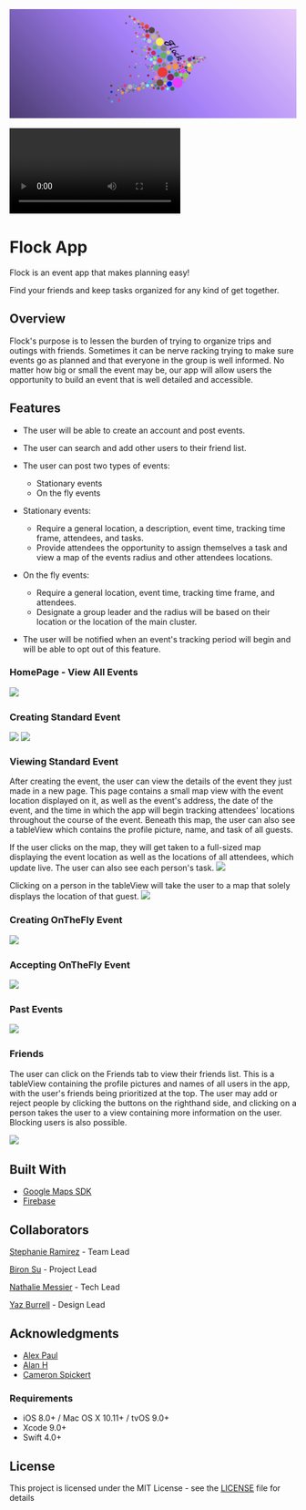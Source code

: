 ![](Images/banner.png)

![](demo/FlockDemo.mp4)

# Flock App
Flock is an event app that makes planning easy! 

Find your friends and keep tasks organized for any kind of get together.

## Overview

Flock's purpose is to lessen the burden of trying to organize trips and outings with friends. Sometimes it can be nerve racking trying to make sure events go as planned and that everyone in the group is well informed. No matter how big or small the event may be, our app will allow users the opportunity to build an event that is well detailed and accessible.

## Features
* The user will be able to create an account and post events.

* The user can search and add other users to their friend list.

* The user can post two types of events:
  * Stationary events
  * On the fly events

* Stationary events:
  * Require a general location, a description, event time, tracking time frame, attendees, and tasks.
  * Provide attendees the opportunity to assign themselves a task and view a map of the events radius and other attendees locations.

* On the fly events:
  * Require a general location, event time, tracking time frame, and attendees.
  * Designate a group leader and the radius will be based on their location or the location of the main cluster.

* The user will be notified when an event's tracking period will begin and will be able to opt out of this feature.

### HomePage - View All Events
![](gifs/FlockThreeTabIntro.gif)

### Creating Standard Event
![](gifs/FlockCreateStandard1.gif)
![](gifs/FlockCreateStandard2.gif)

### Viewing Standard Event
After creating the event, the user can view the details of the event they just made in a new page. This page contains a small map view with the event location displayed on it, as well as the event's address, the date of the event, and the time in which the app will begin tracking attendees' locations throughout the course of the event. Beneath this map, the user can also see a tableView which contains the profile picture, name, and task of all guests.

If the user clicks on the map, they will get taken to a full-sized map displaying the event location as well as the locations of all attendees, which update live. The user can also see each person's task. 
![](gifs/FlockCreateStandard3.gif)

Clicking on a person in the tableView will take the user to a map that solely displays the location of that guest.
![](gifs/FlockAcceptingStandardEvent.gif)

### Creating OnTheFly Event
![](gifs/FlockCreatingOnTheFly.gif)

### Accepting OnTheFly Event
![](gifs/FlockAcceptingPending.gif)

### Past Events
![](gifs/FlockPastEvents.gif)

### Friends
The user can click on the Friends tab to view their friends list. This is a tableView containing the profile pictures and names of all users in the app, with the user's friends being prioritized at the top. The user may add or reject people by clicking the buttons on the righthand side, and clicking on a person takes the user to a view containing more information on the user. Blocking users is also possible.

![](gifs/FlockAddFriend.gif)


## Built With
* [Google Maps SDK](https://developers.google.com/maps/documentation/ios-sdk/intro)
* [Firebase](https://firebase.google.com/docs) 


## Collaborators

[Stephanie Ramirez](https://github.com/SLRAM) - Team Lead

[Biron Su](https://github.com/BironSu) - Project Lead

[Nathalie Messier](https://github.com/natmess) - Tech Lead

[Yaz Burrell](https://github.com/yazzy4) - Design Lead


## Acknowledgments

* [Alex Paul](https://github.com/alexpaul)
* [Alan H](https://github.com/lynksdomain)
* [Cameron Spickert](https://cameronspickert.com)


### Requirements

* iOS 8.0+ / Mac OS X 10.11+ / tvOS 9.0+
* Xcode 9.0+
* Swift 4.0+


## License

This project is licensed under the MIT License - see the [LICENSE](LICENSE) file for details


